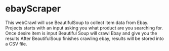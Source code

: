 # ebayScraper

This webCrawl will use BeautifulSoup to collect item data from Ebay.
Projects starts with an input asking you what product are you searching for.
Once desire item is input Beautiful Soup will crawl Ebay and give you the results
After BeautifulSoup finishes crawling ebay, results will be stored into a CSV file.
